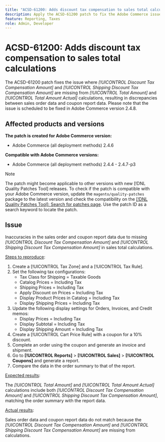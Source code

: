 ```yaml
---
title: "ACSD-61200: Adds discount tax compensation to sales total calculations"
description: Apply the ACSD-61200 patch to fix the Adobe Commerce issue where *[!UICONTROL Discount Tax Compensation Amount]* and *[!UICONTROL Shipping Discount Tax Compensation Amount]* are missing from sales total calculations, causing discrepancies between sales order data and coupon report data.
feature: Reporting, Taxes
role: Admin, Developer
---
```

# ACSD-61200: Adds discount tax compensation to sales total calculations

The ACSD-61200 patch fixes the issue where *[!UICONTROL Discount Tax Compensation Amount]* and *[!UICONTROL Shipping Discount Tax Compensation Amount]* are missing from *[!UICONTROL Total Amount]* and *[!UICONTROL Total Amount Actual]* calculations, resulting in discrepancies between sales order data and coupon report data. Please note that the issue is scheduled to be fixed in Adobe Commerce version 2.4.8.

## Affected products and versions

**The patch is created for Adobe Commerce version:**

- Adobe Commerce (all deployment methods) 2.4.6

**Compatible with Adobe Commerce versions:**

- Adobe Commerce (all deployment methods) 2.4.4 - 2.4.7-p3

>[!NOTE]
>
>The patch might become applicable to other versions with new [!DNL Quality Patches Tool] releases. To check if the patch is compatible with your Adobe Commerce version, update the `magento/quality-patches` package to the latest version and check the compatibility on the [[!DNL Quality Patches Tool]: Search for patches page](https://experienceleague.adobe.com/tools/commerce-quality-patches/index.html). Use the patch ID as a search keyword to locate the patch.

## Issue

Inaccuracies in the sales order and coupon report data due to missing *[!UICONTROL Discount Tax Compensation Amount]* and *[!UICONTROL Shipping Discount Tax Compensation Amount]* in sales total calculations.

<u>Steps to reproduce</u>:

1. Create a [!UICONTROL Tax Zone] and a [!UICONTROL Tax Rule].
1. Set the following tax configurations:
    - Tax Class for Shipping = Taxable Goods
    - Catalog Prices = Including Tax
    - Shipping Prices = Including Tax
    - Apply Discount on Prices = Including Tax
    - Display Product Prices in Catalog = Including Tax
    - Display Shipping Prices = Including Tax
1. Update the following display settings for Orders, Invoices, and Credit memos:
    - Display Prices = Including Tax
    - Display Subtotal = Including Tax
    - Display Shipping Amount = Including Tax
1. Create a [!UICONTROL Cart Price Rule] with a coupon for a 10% discount.
1. Complete an order using the coupon and generate an invoice and shipment.
1. Go to **[!UICONTROL Reports]** > **[!UICONTROL Sales]** > **[!UICONTROL Coupons]** and generate a report.
1. Compare the data in the order summary to that of the report.

<u>Expected results</u>:

The *[!UICONTROL Total Amount]* and *[!UICONTROL Total Amount Actual]* calculations include both *[!UICONTROL Discount Tax Compensation Amount]* and *[!UICONTROL Shipping Discount Tax Compensation Amount]*, matching the order summary with the report data.

<u>Actual results</u>:

Sales order data and coupon report data do not match because the *[!UICONTROL Discount Tax Compensation Amount]* and *[!UICONTROL Shipping Discount Tax Compensation Amount]* are missing from calculations.